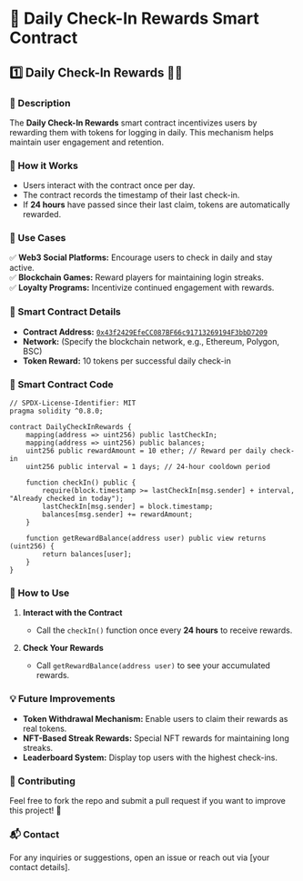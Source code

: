 # 🚀 Daily Check-In Rewards Smart Contract

## 1️⃣ Daily Check-In Rewards 📅💎

### 📝 Description
The **Daily Check-In Rewards** smart contract incentivizes users by rewarding them with tokens for logging in daily. This mechanism helps maintain user engagement and retention.

### 🔹 How it Works
- Users interact with the contract once per day.
- The contract records the timestamp of their last check-in.
- If **24 hours** have passed since their last claim, tokens are automatically rewarded.

### 🎯 Use Cases
✅ **Web3 Social Platforms:** Encourage users to check in daily and stay active.  
✅ **Blockchain Games:** Reward players for maintaining login streaks.  
✅ **Loyalty Programs:** Incentivize continued engagement with rewards.  

### 🔗 Smart Contract Details

- **Contract Address:** [`0x43f2429EfeCC087BF66c91713269194F3bbD7209`](https://etherscan.io/address/0x43f2429EfeCC087BF66c91713269194F3bbD7209)
- **Network:** (Specify the blockchain network, e.g., Ethereum, Polygon, BSC)
- **Token Reward:** 10 tokens per successful daily check-in

### 📜 Smart Contract Code
```solidity
// SPDX-License-Identifier: MIT
pragma solidity ^0.8.0;

contract DailyCheckInRewards {
    mapping(address => uint256) public lastCheckIn;
    mapping(address => uint256) public balances;
    uint256 public rewardAmount = 10 ether; // Reward per daily check-in
    uint256 public interval = 1 days; // 24-hour cooldown period

    function checkIn() public {
        require(block.timestamp >= lastCheckIn[msg.sender] + interval, "Already checked in today");
        lastCheckIn[msg.sender] = block.timestamp;
        balances[msg.sender] += rewardAmount;
    }

    function getRewardBalance(address user) public view returns (uint256) {
        return balances[user];
    }
}
```

### 📌 How to Use
1. **Interact with the Contract**
   - Call the `checkIn()` function once every **24 hours** to receive rewards.

2. **Check Your Rewards**
   - Call `getRewardBalance(address user)` to see your accumulated rewards.

### 💡 Future Improvements
- **Token Withdrawal Mechanism:** Enable users to claim their rewards as real tokens.
- **NFT-Based Streak Rewards:** Special NFT rewards for maintaining long streaks.
- **Leaderboard System:** Display top users with the highest check-ins.

### 🤝 Contributing
Feel free to fork the repo and submit a pull request if you want to improve this project! 🚀

### 📬 Contact
For any inquiries or suggestions, open an issue or reach out via [your contact details].

